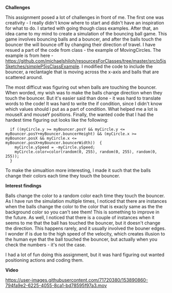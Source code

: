 **Challenges**

This assignment posed a lot of challenges in front of me. The first one was creativity - I really didn't know where to start and didn't have an inspiration for what to do. I started with going though class examples.  After that, an idea came to my mind to create a simulation of the bouncing ball game. This game involves bouncing balls and a bouncer, and after the balls touch the bouncer the will bounce off by changing their direction of travel. I have resued a part of the code from class - the example of MovingCircles. The example is from here - https://github.com/michaelshiloh/resourcesForClasses/tree/master/src/p5jsSketches/simpleP5jsClassExample. I modified the code to include the bouncer, a reclantagle that is moving across the x-axis and balls that are scattered around.

The most difficut was figuring out when balls are touching the bouncer. When worded, my wish was to make the balls change direction when they touch the bouncer. But it's easier said than done - it was hard to translate words to the code! It was hard to write the if condition, since I didn't know which values should i put as a part of condition. What helped me a lot is mouseX and mouseY positions. Finally, the wanted code that I had the hardest time figuring out looks like the following:

```
  if ((myCircle.y >= myBouncer.posY && myCircle.y <= myBouncer.posY+myBouncer.bouncerHeight) && (myCircle.x >= myBouncer.posX && myCircle.x <= myBouncer.posX+myBouncer.bouncerWidth))  {
    myCircle.ySpeed = -myCircle.ySpeed;
    myCircle.color=color(random(0, 255), random(0, 255), random(0, 255));
  }
```

To make the simualtion more interesting, I made it such that the balls change their colors each time they touch the bouncer. 

**Interest findings** 

Balls change the color to a random color each time they touch the bouncer. As I have run the simulation multiple times, I noticed that there are instances when the balls change the color to the color that is exacly same as the the background color so you can't see them! This is something to improve in the future. As well, I noticed that there is a couple of instances when it seems to me that the ball has touched the bouncer, but it doesn't change the direction. This happens rarely, and it usually involved the bouner edges. I wonder if is due to the high speed of the velocity, which creates illusion to the human eye that the ball touched the bouncer, but actually when you check the numbers - it's not the case. 

I had a lot of fun doing this assignment, but it was hard figuring out wanted positioning actions and coding them. 

**Video**




https://user-images.githubusercontent.com/71720380/153890860-794fa9e2-6225-4055-8ca1-bd78595f97a3.mov

